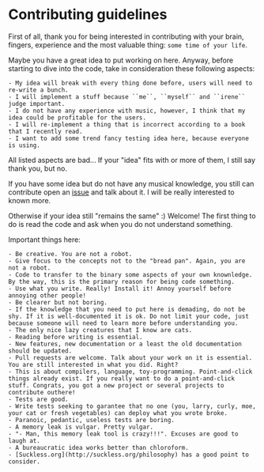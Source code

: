 # Contributing guidelines

First of all, thank you for being interested in contributing with your brain, fingers, experience and the most
valuable thing: ``some time of your life``.

Maybe you have a great idea to put working on here. Anyway, before starting to dive into the code, take in consideration
these following aspects:

    - My idea will break with every thing done before, users will need to re-write a bunch.
    - I will implement a stuff because ``me``, ``myself`` and ``irene`` judge important.
    - I do not have any experience with music, however, I think that my idea could be profitable for the users.
    - I will re-implement a thing that is incorrect according to a book that I recently read.
    - I want to add some trend fancy testing idea here, because everyone is using.

All listed aspects are bad... If your "idea" fits with or more of them, I still say thank you, but no.

If you have some idea but do not have any musical knowledge, you still can contribute open an [issue](https://github.com/rafael-santiago/tulip/issues)
and talk about it. I will be really interested to known more.

Otherwise if your idea still "remains the same" :) Welcome! The first thing to do is read the code and ask when you do not
understand something.

Important things here:

    - Be creative. You are not a robot.
    - Give focus to the concepts not to the "bread pan". Again, you are not a robot.
    - Code to transfer to the binary some aspects of your own knownledge. By the way, this is the primary reason for being code something.
    - Use what you write. Really! Install it! Annoy yourself before annoying other people!
    - Be clearer but not boring.
    - If the knowledge that you need to put here is demading, do not be shy. If it is well-documented it is ok. Do not limit your code, just because someone will need to learn more before understanding you.
    - The only nice lazy creatures that I know are cats.
    - Reading before writing is essential.
    - New features, new documentation or a least the old documentation should be updated.
    - Pull requests are welcome. Talk about your work on it is essential. You are still interested in what you did. Right?
    - This is about compilers, language, toy-programming. Point-and-click things already exist. If you really want to do a point-and-click stuff. Congrats, you got a new project or several projects to contribute outhere!
    - Tests are good.
    - Write tests seeking to garantee that no one (you, larry, curly, moe, your cat or fresh vegetables) can deploy what you wrote broke.
    - Paranoic, pedantic, useless tests are boring.
    - A memory leak is vulgar. Pretty vulgar.
    - "- Man, this memory leak tool is crazy!!!". Excuses are good to laugh at.
    - A bureaucratic idea works better than chloroform.
    - [Suckless.org](http://suckless.org/philosophy) has a good point to consider.
